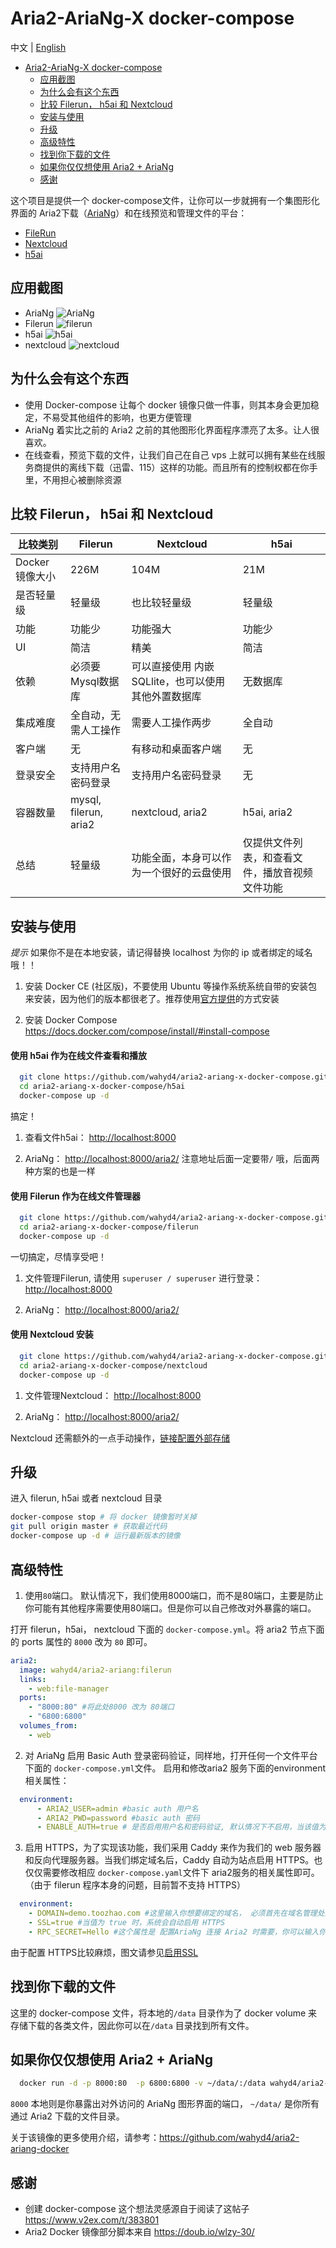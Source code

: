 # Aria2-AriaNg-X docker-compose

中文 | [English](https://github.com/wahyd4/aria2-ariang-x-docker-compose/blob/master/README.en.md)

<!-- TOC -->

- [Aria2-AriaNg-X docker-compose](#aria2-ariang-x-docker-compose)
  - [应用截图](#应用截图)
  - [为什么会有这个东西](#为什么会有这个东西)
  - [比较 Filerun， h5ai 和 Nextcloud](#比较-filerun-h5ai-和-nextcloud)
  - [安装与使用](#安装与使用)
  - [升级](#升级)
  - [高级特性](#高级特性)
  - [找到你下载的文件](#找到你下载的文件)
  - [如果你仅仅想使用 Aria2 + AriaNg](#如果你仅仅想使用-aria2--ariang)
  - [感谢](#感谢)

<!-- /TOC -->

这个项目是提供一个 docker-compose文件，让你可以一步就拥有一个集图形化界面的 Aria2下载（[AriaNg](https://github.com/mayswind/AriaNg)）和在线预览和管理文件的平台：
  * [FileRun](https://www.filerun.com/)
  * [Nextcloud](https://nextcloud.com/)
  * [h5ai](https://larsjung.de/h5ai/)


## 应用截图
 * AriaNg ![AriaNg](https://raw.githubusercontent.com/wahyd4/aria2-ariang-x-docker-compose/master/images/ariang.png)
 * Filerun ![filerun](https://raw.githubusercontent.com/wahyd4/aria2-ariang-x-docker-compose/master/images/filerun.png)
 * h5ai ![h5ai](https://raw.githubusercontent.com/wahyd4/aria2-ariang-x-docker-compose/master/images/h5ai.png)
 * nextcloud ![nextcloud](https://raw.githubusercontent.com/wahyd4/aria2-ariang-x-docker-compose/master/images/nextcloud.png)

## 为什么会有这个东西
  * 使用 Docker-compose 让每个 docker 镜像只做一件事，则其本身会更加稳定，不易受其他组件的影响，也更方便管理
  * AriaNg 着实比之前的 Aria2 之前的其他图形化界面程序漂亮了太多。让人很喜欢。
  * 在线查看，预览下载的文件，让我们自己在自己 vps 上就可以拥有某些在线服务商提供的离线下载（迅雷、115）这样的功能。而且所有的控制权都在你手里，不用担心被删除资源

## 比较 Filerun， h5ai 和 Nextcloud

|比较类别 | Filerun | Nextcloud | h5ai|
|---- | --- | --- | --- |
|Docker 镜像大小| 226M | 104M | 21M |
|是否轻量级| 轻量级 | 也比较轻量级 | 轻量级 |
|功能| 功能少 | 功能强大 | 功能少 |
|UI| 简洁 | 精美 | 简洁 |
|依赖| 必须要Mysql数据库 | 可以直接使用 内嵌SQLlite，也可以使用其他外置数据库 | 无数据库 |
|集成难度|全自动，无需人工操作|需要人工操作两步| 全自动 |
|客户端|无|有移动和桌面客户端| 无|
|登录安全|支持用户名密码登录|支持用户名密码登录| 无|
|容器数量|mysql, filerun, aria2|nextcloud, aria2| h5ai, aria2 |
|总结|轻量级|功能全面，本身可以作为一个很好的云盘使用| 仅提供文件列表，和查看文件，播放音视频文件功能 |


## 安装与使用

  *提示* 如果你不是在本地安装，请记得替换 localhost 为你的 ip 或者绑定的域名哦！！

  1. 安装 Docker CE (社区版)，不要使用 Ubuntu 等操作系统系统自带的安装包来安装，因为他们的版本都很老了。推荐使用[官方提供](https://docs.docker.com/engine/installation/linux/docker-ce/ubuntu/)的方式安装

  2. 安装 Docker Compose <https://docs.docker.com/compose/install/#install-compose>
  #### 使用 **h5ai** 作为在线文件查看和播放
  ```bash
    git clone https://github.com/wahyd4/aria2-ariang-x-docker-compose.git
    cd aria2-ariang-x-docker-compose/h5ai
    docker-compose up -d
  ```
  搞定！

  1. 查看文件h5ai： <http://localhost:8000>

  2. AriaNg： <http://localhost:8000/aria2/> 注意地址后面一定要带`/` 哦，后面两种方案的也是一样
  ####  使用 **Filerun** 作为在线文件管理器
  ```bash
    git clone https://github.com/wahyd4/aria2-ariang-x-docker-compose.git
    cd aria2-ariang-x-docker-compose/filerun
    docker-compose up -d
  ```
  一切搞定，尽情享受吧！

  1. 文件管理Filerun, 请使用 `superuser / superuser` 进行登录： <http://localhost:8000>

  2. AriaNg： <http://localhost:8000/aria2/>

  #### 使用 **Nextcloud** 安装
  ```bash
    git clone https://github.com/wahyd4/aria2-ariang-x-docker-compose.git
    cd aria2-ariang-x-docker-compose/nextcloud
    docker-compose up -d
  ```
  1. 文件管理Nextcloud： <http://localhost:8000>

  2. AriaNg： <http://localhost:8000/aria2/>

  Nextcloud 还需额外的一点手动操作，[链接配置外部存储](https://github.com/wahyd4/aria2-ariang-x-docker-compose/tree/master/nextcloud#nextcloud-配置-external-storage)

## 升级
  进入 filerun, h5ai 或者 nextcloud 目录
  ```bash
  docker-compose stop # 将 docker 镜像暂时关掉
  git pull origin master # 获取最近代码
  docker-compose up -d # 运行最新版本的镜像
  ```

## 高级特性
  1. 使用`80`端口。 默认情况下，我们使用8000端口，而不是80端口，主要是防止你可能有其他程序需要使用80端口。但是你可以自己修改对外暴露的端口。

  打开 filerun，h5ai， nextcloud 下面的 `docker-compose.yml`。将 aria2 节点下面的 ports 属性的 `8000` 改为 `80` 即可。

  ```yaml
  aria2:
    image: wahyd4/aria2-ariang:filerun
    links:
      - web:file-manager
    ports:
      - "8000:80" #将此处8000 改为 80端口
      - "6800:6800"
    volumes_from:
      - web
  ```
  2. 对 AriaNg 启用 Basic Auth 登录密码验证，同样地，打开任何一个文件平台下面的 `docker-compose.yml`文件。 启用和修改aria2 服务下面的environment 相关属性：
  ```yaml
    environment:
        - ARIA2_USER=admin #basic auth 用户名
        - ARIA2_PWD=password #basic auth 密码
        - ENABLE_AUTH=true # 是否启用用户名和密码验证, 默认情况下不启用，当该值为 false 时也不启用。
  ```

  3. 启用 HTTPS，为了实现该功能，我们采用 Caddy 来作为我们的 web 服务器和反向代理服务器。当我们绑定域名后，Caddy 自动为站点启用 HTTPS。也仅仅需要修改相应 `docker-compose.yaml`文件下 aria2服务的相关属性即可。（由于 filerun 程序本身的问题，目前暂不支持 HTTPS）
  ```yaml
    environment:
      - DOMAIN=demo.toozhao.com #这里输入你想要绑定的域名， 必须首先在域名管理处添加 A 记录。当我们仅仅通过 ip 访问时则应该改为： :80, 这表示绑定所有可以使用的 ip
      - SSL=true #当值为 true 时，系统会自动启用 HTTPS
      - RPC_SECRET=Hello #这个属性是 配置AriaNg 连接 Aria2 时需要，你可以输入你想要设置的密码。一旦设置了 HTTPS, Aria2 也只能使用 HTTPS。这时就必须使用该设置。
  ```
  由于配置 HTTPS比较麻烦，图文请参见[启用SSL](https://github.com/wahyd4/aria2-ariang-x-docker-compose/blob/master/enable-ssl.md)

## 找到你下载的文件

  这里的 docker-compose 文件，将本地的`/data` 目录作为了 docker volume 来存储下载的各类文件，因此你可以在`/data` 目录找到所有文件。

## 如果你仅仅想使用 Aria2 + AriaNg
  ```bash
    docker run -d -p 8000:80  -p 6800:6800 -v ~/data/:/data wahyd4/aria2-ariang
  ```
  `8000` 本地则是你暴露出对外访问的 AriaNg 图形界面的端口， `~/data/` 是你所有通过 Aria2 下载的文件目录。

  关于该镜像的更多使用介绍，请参考：<https://github.com/wahyd4/aria2-ariang-docker>
## 感谢

  * 创建 docker-compose 这个想法灵感源自于阅读了这帖子 <https://www.v2ex.com/t/383801>
  * Aria2 Docker 镜像部分脚本来自 <https://doub.io/wlzy-30/>



